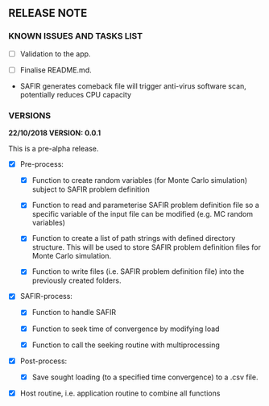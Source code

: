 ## RELEASE NOTE

### KNOWN ISSUES AND TASKS LIST

 - [ ] Validation to the app.
 
 - [ ] Finalise README.md.

- SAFIR generates comeback file will trigger anti-virus software scan, potentially reduces CPU capacity

### VERSIONS

**22/10/2018 VERSION: 0.0.1**

This is a pre-alpha release.

- [x] Pre-process:

    - [x] Function to create random variables (for Monte Carlo simulation) subject to SAFIR problem definition

    - [x] Function to read and parameterise SAFIR problem definition file so a specific variable of the input file can be modified (e.g. MC random variables)

    - [x] Function to create a list of path strings with defined directory structure. This will be used to store SAFIR problem definition files for Monte Carlo simulation.

    - [x] Function to write files (i.e. SAFIR problem definition file) into the previously created folders.

- [x] SAFIR-process:

    - [x] Function to handle SAFIR
    
    - [x] Function to seek time of convergence by modifying load
    
    - [x] Function to call the seeking routine with multiprocessing
    
- [x] Post-process:
  
    - [x] Save sought loading (to a specified time convergence) to a .csv file.
    
- [x] Host routine, i.e. application routine to combine all functions